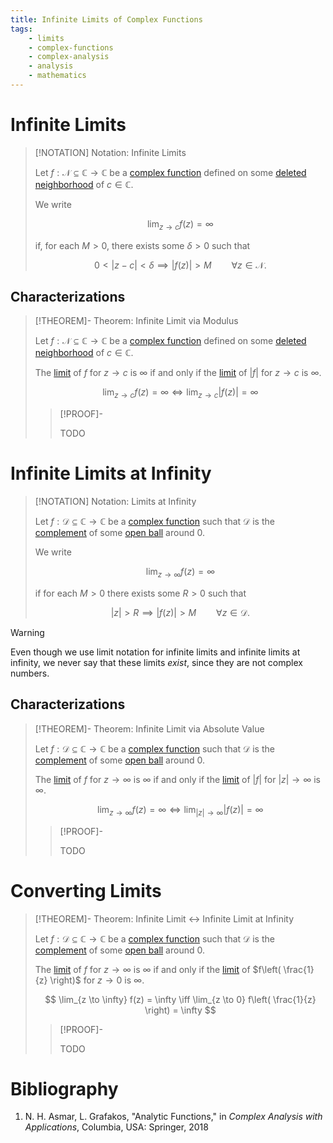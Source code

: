 ```yaml
---
title: Infinite Limits of Complex Functions
tags:
    - limits
    - complex-functions
    - complex-analysis
    - analysis
    - mathematics
---
```


# Infinite Limits

>[!NOTATION] Notation: Infinite Limits
>
>Let $f: \mathcal{N} \subseteq \mathbb{C} \to \mathbb{C}$ be a [complex function](index.md) defined on some [deleted neighborhood](../../Topology%20of%20the%20Complex%20Plane.md#Neighborhoods) of $c \in \mathbb{C}$.
>
>We write
>
>$$
>\lim_{z \to c} f(z) = \infty
>$$
>
>if, for each $M \gt 0$, there exists some $\delta \gt 0$ such that
>
>$$
>0 \lt |z - c| \lt \delta \implies |f(z)| \gt M \qquad \forall z \in \mathcal{N}.
>$$
>

## Characterizations

>[!THEOREM]- Theorem: Infinite Limit via Modulus
>
>Let $f: \mathcal{N} \subseteq \mathbb{C} \to \mathbb{C}$ be a [complex function](index.md) defined on some [deleted neighborhood](../../Topology%20of%20the%20Complex%20Plane.md#Neighborhoods) of $c \in \mathbb{C}$.
>
>The [limit](Infinite%20Limits.md) of $f$ for $z \to c$ is $\infty$ if and only if the [limit](Infinite%20Limits.md) of $|f|$ for $z \to c$ is $\infty$.
>
>$$
>\lim_{z \to c} f(z) = \infty \iff \lim_{z \to c} |f(z)| = \infty
>$$
>
>>[!PROOF]-
>>
>>TODO
>>
>

# Infinite Limits at Infinity

>[!NOTATION] Notation: Limits at Infinity
>
>Let $f: \mathcal{D} \subseteq \mathbb{C} \to \mathbb{C}$ be a [complex function](index.md) such that $\mathcal{D}$ is the [complement](../../../../Set%20Theory/Complement.md) of some [open ball](../../Topology%20of%20the%20Complex%20Plane.md) around $0$.
>
>We write
>
>$$
>\lim_{z \to \infty} f(z) = \infty
>$$
>
>if for each $M \gt 0$ there exists some $R \gt 0$ such that
>
>$$
>|z| \gt R \implies |f(z)| \gt M \qquad \forall z \in \mathcal{D}.
>$$ 
>

>[!WARNING]
>
>Even though we use limit notation for infinite limits and infinite limits at infinity, we never say that these limits *exist*, since they are not complex numbers.
>

## Characterizations

>[!THEOREM]- Theorem: Infinite Limit via Absolute Value
>
>Let $f: \mathcal{D} \subseteq \mathbb{C} \to \mathbb{C}$ be a [complex function](index.md) such that $\mathcal{D}$ is the [complement](../../../../Set%20Theory/Complement.md) of some [open ball](../../Topology%20of%20the%20Complex%20Plane.md) around $0$.
>
>The [limit](Infinite%20Limits.md) of $f$ for $z \to \infty$ is $\infty$ if and only if the  [limit](Infinite%20Limits.md) of $|f|$ for $|z| \to \infty$ is $\infty$.
>
>$$
>\lim_{z \to \infty} f(z) = \infty \iff \lim_{|z| \to \infty } |f(z)| = \infty
>$$
>
>>[!PROOF]-
>>
>>TODO
>>
>

# Converting Limits

>[!THEOREM]- Theorem: Infinite Limit $\leftrightarrow$ Infinite Limit at Infinity
>
>Let $f: \mathcal{D} \subseteq \mathbb{C} \to \mathbb{C}$ be a [complex function](index.md) such that $\mathcal{D}$ is the [complement](../../../../Set%20Theory/Complement.md) of some [open ball](../../Topology%20of%20the%20Complex%20Plane.md) around $0$.
>
>The [limit](Infinite%20Limits.md#Infinite%20Limits%20At%20Infinity) of $f$ for $z \to \infty$ is $\infty$ if and only if the [limit](Infinite%20Limits.md#Infinite%20Limits) of $f\left( \frac{1}{z} \right)$ for $z \to 0$ is $\infty$.
>
>$$
>\lim_{z \to \infty} f(z) = \infty \iff \lim_{z \to 0} f\left( \frac{1}{z} \right) = \infty
>$$
>
>>[!PROOF]-
>>
>>TODO
>>
>

# Bibliography

1. N. H. Asmar, L. Grafakos, "Analytic Functions," in *Complex Analysis with Applications*, Columbia, USA: Springer, 2018